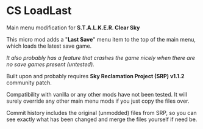 # CS LoadLast
Main menu modification for **S.T.A.L.K.E.R. Clear Sky**

This micro mod adds a "**Last Save**" menu item to the top of the main menu, which loads the latest save game. 

*It also probably has a feature that crashes the game nicely when there are no save games present (untested).*

Built upon and probably requires **Sky Reclamation Project (SRP) v1.1.2** community patch.

Compatibility with vanilla or any other mods have not been tested. It will surely override any other main menu mods if you just copy the files over.

Commit history includes the original (unmodded) files from SRP, so you can see exactly what has been changed and merge the files yourself if need be.